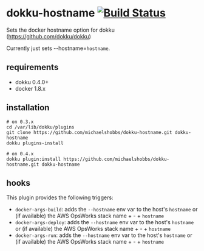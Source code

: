 # dokku-hostname [![Build Status](https://img.shields.io/circleci/project/michaelshobbs/dokku-hostname.svg?branch=master "Build Status")](https://circleci.com/gh/michaelshobbs/dokku-hostname/tree/master)

Sets the docker hostname option for dokku (https://github.com/dokku/dokku)

Currently just sets --hostname=`hostname`.

## requirements

- dokku 0.4.0+
- docker 1.8.x


## installation

```shell
# on 0.3.x
cd /var/lib/dokku/plugins
git clone https://github.com/michaelshobbs/dokku-hostname.git dokku-hostname
dokku plugins-install

# on 0.4.x
dokku plugin:install https://github.com/michaelshobbs/dokku-hostname.git dokku-hostname
```

## hooks

This plugin provides the following triggers:

* `docker-args-build`: adds the `--hostname` env var to the host's `hostname` or (if available) the AWS OpsWorks stack name + - + `hostname`
* `docker-args-deploy`: adds the `--hostname` env var to the host's `hostname` or (if available) the AWS OpsWorks stack name + - + `hostname`
* `docker-args-run`: adds the `--hostname` env var to the host's `hostname` or (if available) the AWS OpsWorks stack name + - + `hostname`
